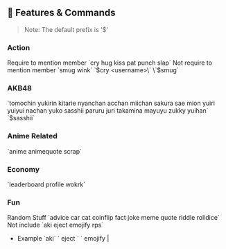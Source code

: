## 📝 Features & Commands

> Note: The default prefix is '$'

### Action
Require to mention member \`cry hug kiss pat punch slap\`
Not require to mention member \`smug wink\`
\`$cry <username>\`
\`$smug\`

### AKB48
\`tomochin yukirin kitarie nyanchan acchan miichan sakura sae mion yuiri yuiyui nachan yuko sasshii paruru juri takamina mayuyu zukky yuihan\`
\`$sasshii\`

### Anime Related
\`anime animequote scrap\`

### Economy
\`leaderboard profile wokrk\`

### Fun
Random Stuff \`advice car cat coinflip fact joke meme quote riddle rolldice\`
Not include \`aki eject emojify rps\`
* Example
\`aki\`
\` eject <username>\`
\` emojify <words> | 